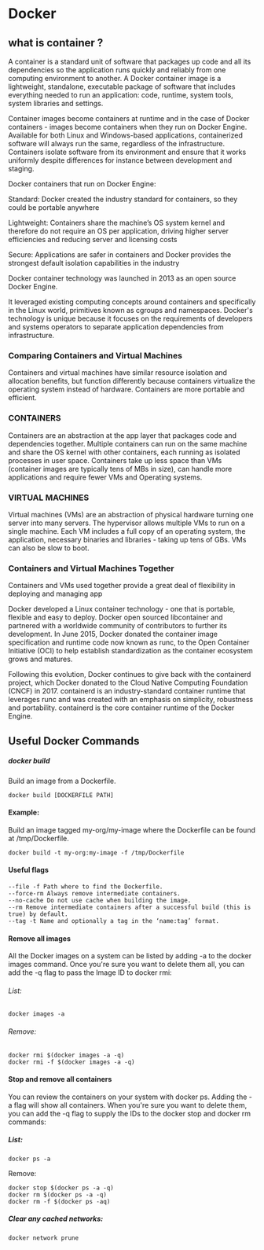 # Docker


## what is container ?

A container is a standard unit of software that packages up code and all its dependencies so the application runs quickly and reliably from one computing environment to another. A Docker container image is a lightweight, standalone, executable package of software that includes everything needed to run an application: code, runtime, system tools, system libraries and settings.

Container images become containers at runtime and in the case of Docker containers - images become containers when they run on Docker Engine. Available for both Linux and Windows-based applications, containerized software will always run the same, regardless of the infrastructure. Containers isolate software from its environment and ensure that it works uniformly despite differences for instance between development and staging.

Docker containers that run on Docker Engine:

Standard: Docker created the industry standard for containers, so they could be portable anywhere

Lightweight: Containers share the machine’s OS system kernel and therefore do not require an OS per application, driving higher server efficiencies and reducing server and licensing costs

Secure: Applications are safer in containers and Docker provides the strongest default isolation capabilities in the industry

Docker container technology was launched in 2013 as an open source Docker Engine.

It leveraged existing computing concepts around containers and specifically in the Linux world, primitives known as cgroups and namespaces. Docker's technology is unique because it focuses on the requirements of developers and systems operators to separate application dependencies from infrastructure.


### Comparing Containers and Virtual Machines
Containers and virtual machines have similar resource isolation and allocation benefits, but function differently because containers virtualize the operating system instead of hardware. Containers are more portable and efficient.

### CONTAINERS
Containers are an abstraction at the app layer that packages code and dependencies together. Multiple containers can run on the same machine and share the OS kernel with other containers, each running as isolated processes in user space. Containers take up less space than VMs (container images are typically tens of MBs in size), can handle more applications and require fewer VMs and Operating systems.

### VIRTUAL MACHINES
Virtual machines (VMs) are an abstraction of physical hardware turning one server into many servers. The hypervisor allows multiple VMs to run on a single machine. Each VM includes a full copy of an operating system, the application, necessary binaries and libraries - taking up tens of GBs. VMs can also be slow to boot.

### Containers and Virtual Machines Together

Containers and VMs used together provide a great deal of flexibility in deploying and managing app

Docker developed a Linux container technology - one that is portable, flexible and easy to deploy. Docker open sourced libcontainer and partnered with a worldwide community of contributors to further its development. In June 2015, Docker donated the container image specification and runtime code now known as runc, to the Open Container Initiative (OCI) to help establish standardization as the container ecosystem grows and matures.

Following this evolution, Docker continues to give back with the containerd project, which Docker donated to the Cloud Native Computing Foundation (CNCF) in 2017. containerd is an industry-standard container runtime that leverages runc and was created with an emphasis on simplicity, robustness and portability. containerd is the core container runtime of the Docker Engine.

## Useful Docker Commands

##### docker build

Build an image from a Dockerfile.

```shell
docker build [DOCKERFILE PATH]
```

#### Example:
Build an image tagged my-org/my-image where the Dockerfile can be found at /tmp/Dockerfile.
```shell
docker build -t my-org:my-image -f /tmp/Dockerfile
```
#### Useful flags
```shell
--file -f Path where to find the Dockerfile.
--force-rm Always remove intermediate containers.
--no-cache Do not use cache when building the image.
--rm Remove intermediate containers after a successful build (this is true) by default.
--tag -t Name and optionally a tag in the ‘name:tag’ format.
```

#### Remove all images
All the Docker images on a system can be listed by adding -a to the docker images command. Once you're sure you want to delete them all, you can add the -q flag to pass the Image ID to docker rmi:

###### List:

```shell
docker images -a
```

###### Remove:

```shell
docker rmi $(docker images -a -q)
docker rmi -f $(docker images -a -q)
```

#### Stop and remove all containers

You can review the containers on your system with docker ps. Adding the -a flag will show all containers. When you're sure you want to delete them, you can add the -q flag to supply the IDs to the docker stop and docker rm commands:

##### List:

```shell
docker ps -a
```
Remove:

```shell
docker stop $(docker ps -a -q)
docker rm $(docker ps -a -q)
docker rm -f $(docker ps -aq)
```

##### Clear any cached networks:

```shell
docker network prune
```

